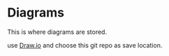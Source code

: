 # Diagrams

This is where diagrams are stored.

use [Draw.io](https://app.diagrams.net) and choose this git repo as save location.